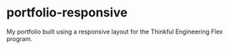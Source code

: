 # portfolio-responsive

My portfolio built using a responsive layout for the Thinkful Engineering Flex program.